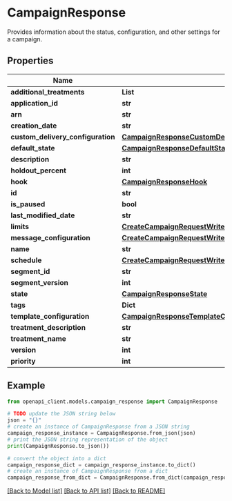 # CampaignResponse

Provides information about the status, configuration, and other settings for a campaign.

## Properties

Name | Type | Description | Notes
------------ | ------------- | ------------- | -------------
**additional_treatments** | **List** |  | [optional] 
**application_id** | **str** |  | 
**arn** | **str** |  | 
**creation_date** | **str** |  | 
**custom_delivery_configuration** | [**CampaignResponseCustomDeliveryConfiguration**](CampaignResponseCustomDeliveryConfiguration.md) |  | [optional] 
**default_state** | [**CampaignResponseDefaultState**](CampaignResponseDefaultState.md) |  | [optional] 
**description** | **str** |  | [optional] 
**holdout_percent** | **int** |  | [optional] 
**hook** | [**CampaignResponseHook**](CampaignResponseHook.md) |  | [optional] 
**id** | **str** |  | 
**is_paused** | **bool** |  | [optional] 
**last_modified_date** | **str** |  | 
**limits** | [**CreateCampaignRequestWriteCampaignRequestLimits**](CreateCampaignRequestWriteCampaignRequestLimits.md) |  | [optional] 
**message_configuration** | [**CreateCampaignRequestWriteCampaignRequestMessageConfiguration**](CreateCampaignRequestWriteCampaignRequestMessageConfiguration.md) |  | [optional] 
**name** | **str** |  | [optional] 
**schedule** | [**CreateCampaignRequestWriteCampaignRequestSchedule**](CreateCampaignRequestWriteCampaignRequestSchedule.md) |  | [optional] 
**segment_id** | **str** |  | 
**segment_version** | **int** |  | 
**state** | [**CampaignResponseState**](CampaignResponseState.md) |  | [optional] 
**tags** | **Dict** |  | [optional] 
**template_configuration** | [**CampaignResponseTemplateConfiguration**](CampaignResponseTemplateConfiguration.md) |  | [optional] 
**treatment_description** | **str** |  | [optional] 
**treatment_name** | **str** |  | [optional] 
**version** | **int** |  | [optional] 
**priority** | **int** |  | [optional] 

## Example

```python
from openapi_client.models.campaign_response import CampaignResponse

# TODO update the JSON string below
json = "{}"
# create an instance of CampaignResponse from a JSON string
campaign_response_instance = CampaignResponse.from_json(json)
# print the JSON string representation of the object
print(CampaignResponse.to_json())

# convert the object into a dict
campaign_response_dict = campaign_response_instance.to_dict()
# create an instance of CampaignResponse from a dict
campaign_response_from_dict = CampaignResponse.from_dict(campaign_response_dict)
```
[[Back to Model list]](../README.md#documentation-for-models) [[Back to API list]](../README.md#documentation-for-api-endpoints) [[Back to README]](../README.md)


